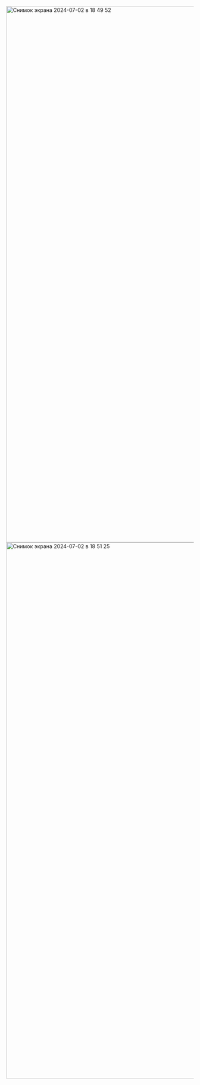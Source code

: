 <img width="1440" alt="Снимок экрана 2024-07-02 в 18 49 52" src="https://github.com/dmitrychupakhin/XJConvert/assets/108818330/715fa3a8-07fc-4111-a542-2ee47f52a929">
<img width="1440" alt="Снимок экрана 2024-07-02 в 18 51 25" src="https://github.com/dmitrychupakhin/XJConvert/assets/108818330/193a1b2c-2bb7-45ec-9d73-b72ce1193462">
